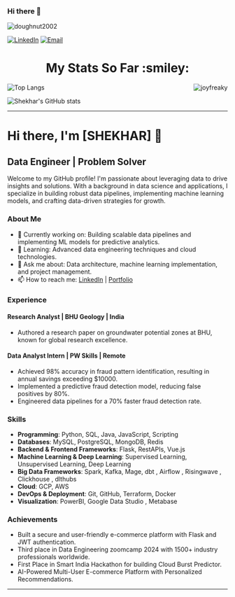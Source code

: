 ### Hi there 👋


<p align="left"> <img src="https://komarev.com/ghpvc/?username=doughnut2002&label=Profile%20views&color=0e75b6&style=flat" alt="doughnut2002" /> </p>

[![LinkedIn](https://img.shields.io/badge/LinkedIn-Connect-blue)](https://linkedin.com/in/shekhar888)
[![Email](https://img.shields.io/badge/Email-Contact%20Me-green)](mailto:shekhar888700@gmail.com)

<h1 align="center">My Stats So Far  :smiley:</h1>
<p><img align="right" src="https://github-readme-streak-stats.herokuapp.com/?user=doughnut2002&" alt="joyfreaky" /></p>

![Top Langs](https://github-readme-stats.vercel.app/api/top-langs/?username=doughnut2002&size_weight=0.25&count_weight=0.75)

![Shekhar's GitHub stats](https://github-readme-stats.vercel.app/api?username=doughnut2002&hide=contribs,prs&show_icons=true)

---

# Hi there, I'm [SHEKHAR] 👋

## Data Engineer | Problem Solver

Welcome to my GitHub profile! I'm passionate about leveraging data to drive insights and solutions. With a background in data science and applications, I specialize in building robust data pipelines, implementing machine learning models, and crafting data-driven strategies for growth.

### About Me

- 🔭 Currently working on: Building scalable data pipelines and implementing ML models for predictive analytics.
- 🌱 Learning: Advanced data engineering techniques and cloud technologies.
- 💬 Ask me about: Data architecture, machine learning implementation, and project management.
- 📫 How to reach me: [LinkedIn](https://www.linkedin.com/in/doughnut2002) | [Portfolio](https://www.shekharsdataforge.myduarble.com)

### Experience

#### Research Analyst | BHU Geology | India
- Authored a research paper on groundwater potential zones at BHU, known for global research excellence.

#### Data Analyst Intern | PW Skills | Remote
- Achieved 98% accuracy in fraud pattern identification, resulting in annual savings exceeding $10000.
- Implemented a predictive fraud detection model, reducing false positives by 80%.
- Engineered data pipelines for a 70% faster fraud detection rate.

### Skills

- **Programming**: Python, SQL, Java, JavaScript, Scripting
- **Databases**: MySQL, PostgreSQL, MongoDB, Redis
- **Backend & Frontend Frameworks**: Flask, RestAPIs, Vue.js
- **Machine Learning & Deep Learning**: Supervised Learning, Unsupervised Learning, Deep Learning
- **Big Data Frameworks**: Spark, Kafka, Mage, dbt , Airflow , Risingwave , Clickhouse , dlthubs
- **Cloud**: GCP, AWS 
- **DevOps & Deployment**: Git, GitHub, Terraform, Docker
- **Visualization**: PowerBI, Google Data Studio , Metabase

### Achievements

- Built a secure and user-friendly e-commerce platform with Flask and JWT authentication.
- Third place in Data Engineering zoomcamp 2024 with 1500+ industry professionals worldwide.
- First Place in Smart India Hackathon for building Cloud Burst Predictor.
- AI-Powered Multi-User E-commerce Platform with Personalized Recommendations.



---

<!--
**doughnut2002/doughnut2002** is a ✨ _special_ ✨ repository because its `README.md` (this file) appears on your GitHub profile.

Here are some ideas to get you started:

- 🔭 I’m currently working on ...
- 🌱 I’m currently learning ...
- 👯 I’m looking to collaborate on ...
- 🤔 I’m looking for help with ...
- 💬 Ask me about ...
- 📫 How to reach me: ...
- 😄 Pronouns: ...
- ⚡ Fun fact: ...
-->
